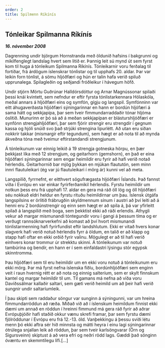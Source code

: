 ```yaml
---
order: 2
title: Spilmenn Ríkínís
---
```


## Tónleikar Spilmanna Ríkínís

***16. nóvember 2008***

Dagrenning undir björgum Hornstranda með öldunið hafsins í bakgrunni og mikilfenglegt landslag hvert sem litið er. Þannig leit sú mynd út sem fyrst kom til huga á tónleikum Spilmanna Ríkínís. Tónleikarnir voru ferðalag til fortíðar, frá árdögum íslenskrar tónlistar og til upphafs 20. aldar. Þar var leikin forn tónlist, á sömu hljóðfæri og hún er talin hafa verið spiluð upprunalega. Spilagleðin og seðjandi fróðleikur í hávegum höfð.

Undir stjórn Mörtu Guðrúnar Halldórsdóttur og Arnar Magnússonar spilaði þessi knái kvintett, sem nefndur er eftir fyrsta tónlistarkennara Hólaskóla, meðal annars á hljóðfæri eins og symfón, gígju og langspil. Symfónninn var eitt áhugaverðasta hljóðfæri sýningarinnar en hann er bordún hljófæri á sama hátt og sekkjapípa, þar sem tveir fimmundarraddaðir tónar hljóma óslitið. Munurinn er þó sá að á meðan sekkjapípan er blásturshljóðfæri er synfónn strengjahljóðfæri, þar sem fjórir strengir eru strengdir í gegnum kassa og hjóli snúið svo það strjúki strengina lipurlétt. Að utan eru síðan nokkrir takkar (mismargir eftir tegundum), sem hægt er að nota til að mynda ákveðna tóna með tveimur eftirstandandi strengjunum.

Á tónleikunum var einnig leikið á 19 strengja gotneska hörpu, en þær þekkjast líka með 12 strengjum, og geitarhorn (gemshorn), en það er eina hljóðfæri sýningarinnar sem engar heimildir eru fyrir að hafi verið notað hérlendis. Geitarhornið bar mjög þykkan en mjúkan flaututón, sem minn innri flautuleikari (ég var jú flautuleikari í mörg ár) kunni vel að meta.

Langspilið, fyrrnefnt, er eitthvert sögufrægasta hljóðfæri Íslands. Það fannst víða í Evrópu en var einkar fyrirferðamikil hérlendis. Fyrstu heimildir um notkun þess eru frá upphafi 17. aldar en gera má ráð öll lög og öll hljóðfæri séu nokkuð eldri heldur en fyrstu rituðu heimildirnar um þau. Íslensk útgáfa langspilsins er örlítið frábrugðin skyldmennum sínum í austri að því leiti að á henni eru 2 bordúnstrengir og einn sem hægt er að spila á, þá var yfirleitt spilað á langspilið með boga, sem þekktist ekki að ráði erlendis. Athygli vekur að margar mismunandi tóntegundir voru í gangi á þessum tíma og er verðugt rannsóknarverkefni að komast að því hvort mismunandi tónlistarmenning hafi fyrirfundist eftir landshlutum.
Ekki er vitað hvers konar slagverk hafi verið notuð hérlendis fyrr á öldum, en talið er að klapp og stapp hafi oftar en ekki orðið fyrir valinu. Mögulegt er að til hafi verið einhvers konar trommur úr strekktu skinni. Á tónleikunum var notuð tambúrína og bendír, en hann er í sem einfaldastri lýsingu stór egypsk skinntromma.

Þau hljóðfæri sem til eru heimildir um en ekki voru notuð á tónleikunum eru ekki mörg. Þar má fyrst nefna íslenska fiðlu, bordúnhljóðfæri sem enginn veit í raun hvernig rétt er að nota og einnig salteríum, sem er skylt finnskum kantel og margar heimildir til um. Til gamans má nefna að víða voru Davíðssálmar kallaðir saltarí, sem gæti verið heimild um að þeir hafi verið sungnir undir saltaríumleik.

Í þau skipti sem raddaður söngur var sunginn á sýningunni, var um hreina fimmundarröddun að ræða. Miðað við að í íslenskum heimildum finnist ekki dæmi um annað en röddun í hreinni fimmund má gera ráð fyrir að aðrar Evrópuþjóðir hafi staðið okkur vænu skrefi framar, þar sem fyrstu dæmi fjölröddunar í Evrópu eru frá 12.-13. öld. Vanþekkingu á þessu sviði létu menn þó ekki aftra sér hið minnsta og mátti heyra í einu lagi sýningarinnar ótrúlega snjallan leik að röddun, þar sem tveir karlsöngvarar (Örn og Sigursveinn) skiptust á að vera efri og neðri rödd lags. Gæddi það sönginn óvæntu en skemmtilegu lífi.[...]
